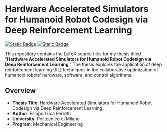 # Hardware Accelerated Simulators for Humanoid Robot Codesign via Deep Reinforcement Learning

[![Static Badge](https://img.shields.io/badge/Overleaf-Read_Source?logo=Overleaf&link=https%3A%2F%2Fwww.overleaf.com%2Fread%2Frcstvvhgxkwh)](https://www.overleaf.com/read/rcstvvhgxkwh)
[![Static Badge](https://img.shields.io/badge/Download_PDF-pdf?logo=adobeacrobatreader&color=FF0A1A&link=https%3A%2F%2Fit.overleaf.com%2Fdownload%2Fproject%2F646e22d18ffc2f64813659b2%2Fbuild%2F18b709dbd12-139db3dd9a7fd70e%2Foutput%2Foutput.pdf%3FcompileGroup%3Dpriority%26clsiserverid%3Dclsi-pre-emp-c2d-c-f-zqxw%26enable_pdf_caching%3Dtrue%26popupDownload%3Dtrue)](https://flferretti.github.io/MSc_Thesis/)

This repository contains the LaTeX source files for my thesis titled "**Hardware Accelerated Simulators for Humanoid Robot Codesign via Deep Reinforcement Learning**." 
The thesis explores the application of deep reinforcement learning (RL) techniques in the collaborative optimization of humanoid robots' hardware, software, and control algorithms.

## Overview

- **Thesis Title**: Hardware Accelerated Simulators for Humanoid Robot Codesign via Deep Reinforcement Learning
- **Author**: Filippo Luca Ferretti
- **University**: Politecnico di Milano
- **Program**: Mechanical Engineering
